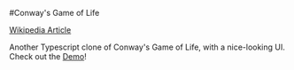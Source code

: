 #Conway's Game of Life

[Wikipedia Article][1]

Another Typescript clone of Conway's Game of Life, with a nice-looking UI.
Check out the [Demo][2]!

[1]: https://en.wikipedia.org/wiki/Conway%27s_Game_of_Life
[2]: https://kothman.io/cgol/dist/